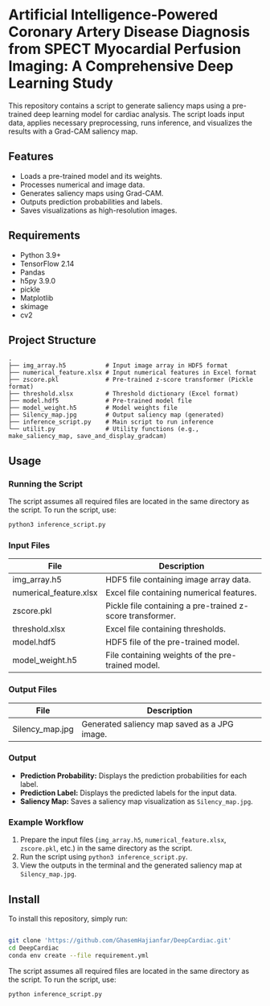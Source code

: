 
# Artificial Intelligence-Powered Coronary Artery Disease Diagnosis from SPECT Myocardial Perfusion Imaging: A Comprehensive Deep Learning Study

This repository contains a script to generate saliency maps using a pre-trained deep learning model for cardiac analysis. The script loads input data, applies necessary preprocessing, runs inference, and visualizes the results with a Grad-CAM saliency map.

## Features

- Loads a pre-trained model and its weights.
- Processes numerical and image data.
- Generates saliency maps using Grad-CAM.
- Outputs prediction probabilities and labels.
- Saves visualizations as high-resolution images.

## Requirements

- Python 3.9+
- TensorFlow 2.14
- Pandas
- h5py 3.9.0
- pickle
- Matplotlib
- skimage
- cv2


## Project Structure

```
.
├── img_array.h5           # Input image array in HDF5 format
├── numerical_feature.xlsx # Input numerical features in Excel format
├── zscore.pkl             # Pre-trained z-score transformer (Pickle format)
├── threshold.xlsx         # Threshold dictionary (Excel format)
├── model.hdf5             # Pre-trained model file
├── model_weight.h5        # Model weights file
├── Silency_map.jpg        # Output saliency map (generated)
├── inference_script.py    # Main script to run inference
└── utilit.py              # Utility functions (e.g., make_saliency_map, save_and_display_gradcam)
```

## Usage

### Running the Script

The script assumes all required files are located in the same directory as the script. To run the script, use:

```sh
python3 inference_script.py
```

### Input Files

| File                   | Description                                      |
|------------------------|--------------------------------------------------|
| img_array.h5           | HDF5 file containing image array data.           |
| numerical_feature.xlsx | Excel file containing numerical features.        |
| zscore.pkl             | Pickle file containing a pre-trained z-score transformer. |
| threshold.xlsx         | Excel file containing thresholds.                |
| model.hdf5             | HDF5 file of the pre-trained model.              |
| model_weight.h5        | File containing weights of the pre-trained model.|

### Output Files

| File            | Description                                      |
|-----------------|--------------------------------------------------|
| Silency_map.jpg | Generated saliency map saved as a JPG image.     |

### Output

- **Prediction Probability:** Displays the prediction probabilities for each label.
- **Prediction Label:** Displays the predicted labels for the input data.
- **Saliency Map:** Saves a saliency map visualization as `Silency_map.jpg`.

### Example Workflow

1. Prepare the input files (`img_array.h5`, `numerical_feature.xlsx`, `zscore.pkl`, etc.) in the same directory as the script.
2. Run the script using `python3 inference_script.py`.
3. View the outputs in the terminal and the generated saliency map at `Silency_map.jpg`.
## Install

To install this repository, simply run:

```sh

git clone 'https://github.com/GhasemHajianfar/DeepCardiac.git'
cd DeepCardiac
conda env create --file requirement.yml
```
The script assumes all required files are located in the same directory as the script. To run the script, use:

```sh
python inference_script.py
```